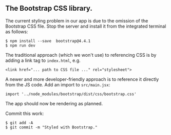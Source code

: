 ## The Bootstrap CSS library.

The current styling problem in our app is due to the omission of the Bootstrap CSS file. Stop the server and install it from the integrated terminal as follows:
~~~
$ npm install --save  bootstrap@4.4.1
$ npm run dev
~~~
The traditional approach (which we won't use) to referencing CSS is by adding a link tag to `index.html`, e.g.
~~~
<link href="... path to CSS file ..." rel="stylesheet">
~~~
A newer and more developer-friendly approach is to reference it directly from the JS code. Add an import to `src/main.jsx`:
~~~
import '../node_modules/bootstrap/dist/css/bootstrap.css'
~~~

The app should now be rendering as planned. 

Commit this work:
~~~
$ git add -A
$ git commit -m "Styled with Bootstrap."
~~~